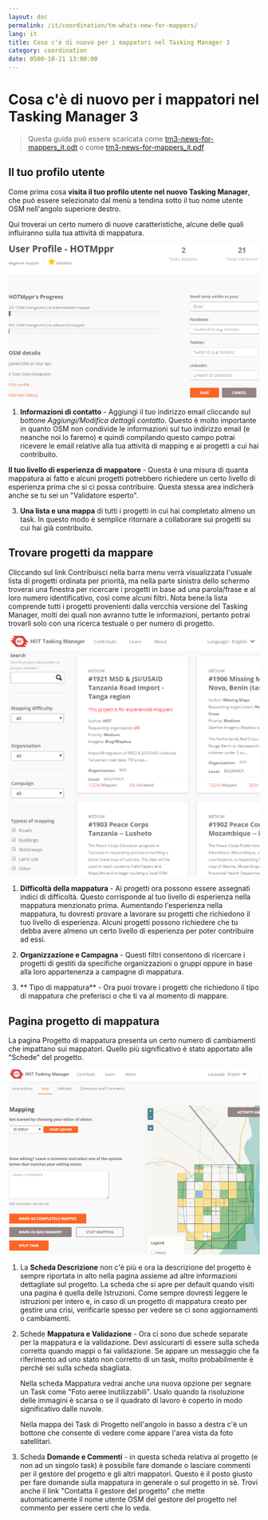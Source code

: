 ```yaml
---
layout: doc
permalink: /it/coordination/tm-whats-new-for-mappers/
lang: it
title: Cosa c'è di nuovo per i mappatori nel Tasking Manager 3
category: coordination
date: 0500-10-21 13:00:00
---
```


# Cosa c'è di nuovo per i mappatori nel Tasking Manager 3

> Questa guida può essere scaricata come [tm3-news-for-mappers_it.odt](/files/tm3-news-for-mappers_it.odt) o come [tm3-news-for-mappers_it.pdf](/files/tm3-news-for-mappers_it.pdf)  

## Il tuo profilo utente

Come prima cosa **visita il tuo profilo utente nel nuovo Tasking Manager**, che può essere selezionato dal menù a tendina sotto il tuo nome utente OSM nell'angolo superiore destro.

Qui troverai un certo numero di nuove caratteristiche, alcune delle quali influiranno sulla tua attività di mappatura.

![profile][]

1. **Informazioni di contatto** - Aggiungi il tuo indirizzo email cliccando sul bottone *Aggiungi/Modifica dettagli contatto*. Questo è molto importante in quanto OSM non condivide le informazioni sul tuo indirizzo email (e neanche noi lo faremo) e quindi compilando questo campo potrai ricevere le email relative alla tua attività di mapping e ai progetti a cui hai contribuito.

**Il tuo livello di esperienza di mappatore** - Questa è una misura di quanta mappatura ai fatto e alcuni progetti potrebbero richiedere un certo livello di esperienza prima che si ci possa contribuire. Questa stessa area indicherà anche se tu sei un "Validatore esperto".

3. **Una lista e una mappa** di tutti i progetti in cui hai completato almeno un task. In questo modo è semplice ritornare a collaborare sui progetti su cui hai già contribuito.


## Trovare progetti da mappare

Cliccando sul link Contribuisci nella barra menu verrà visualizzata l'usuale lista di progetti ordinata per priorità, ma nella parte sinistra dello schermo troverai una finestra per ricercare i progetti in base ad una parola/frase e al loro numero identificativo, così come alcuni filtri. Nota bene:la lista comprende tutti i progetti provenienti dalla vercchia versione del Tasking Manager, molti dei quali non avranno tutte le informazioni, pertanto potrai trovarli solo con una ricerca testuale o per numero di progetto.

![projects][]

1. **Difficoltà della mappatura** - Ai progetti ora possono essere assegnati indici di difficoltà. Questo corrisponde al tuo livello di esperienza nella mappatura menzionato prima. Aumentando l'esperienza nella mappatura, tu dovresti provare a lavorare su progetti che richiedono il tuo livello di esperienza. Alcuni progetti possono richiedere che tu debba avere almeno un certo livello di esperienza per poter contribuire ad essi.

2. **Organizzazione e Campagna** - Questi filtri consentono di ricercare i progetti di gestiti da specifiche organizzazioni o gruppi oppure in base alla loro appartenenza a campagne di mappatura.

3. ** Tipo di mappatura** - Ora puoi trovare i progetti che richiedono il tipo di mappatura che preferisci o che ti va al momento di mappare.


## Pagina progetto di mappatura

La pagina Progetto di mappatura presenta un certo numero di cambiamenti che impattano sui mappatori. Quello più significativo è stato apportato alle "Schede" del progetto.

![mapping][]

1. La **Scheda Descrizione** non c'è più e ora la descrizione del progetto è sempre riportata in alto nella pagina assieme ad altre informazioni dettagliate sul progetto. La scheda che si apre per default quando visiti una pagina è quella delle Istruzioni. Come sempre dovresti leggere le istruzioni per intero e, in caso di un progetto di mappatura creato per gestire una crisi, verificarle spesso per vedere se ci sono aggiornamenti o cambiamenti.

2. Schede **Mappatura e Validazione** - Ora ci sono due schede separate per la mappatura e la validazione. Devi assicurarti di essere sulla scheda corretta quando mappi o fai validazione. Se appare un messaggio che fa riferimento ad uno stato non corretto di un task, molto probabilmente è perchè sei sulla scheda sbagliata.

    Nella scheda Mappatura vedrai anche una nuova opzione per segnare un Task come "Foto aeree inutilizzabili". Usalo quando la risoluzione delle immagini è scarsa o se il quadrato di lavoro è coperto in modo significativo dalle nuvole.

    Nella mappa dei Task di Progetto nell'angolo in basso a destra c'è un bottone che consente di vedere come appare l'area vista da foto satellitari.

3. Scheda **Domande e Commenti** - in questa scheda relativa al progetto (e non ad un singolo task) è possibile fare domande o lasciare commenti per il gestore del progetto e gli altri mappatori.  Questo è il posto giusto per fare domande sulla mappatura in generale o sul progetto in sè. Trovi anche il link "Contatta il gestore del progetto" che mette automaticamente il nome utente OSM del gestore del progetto nel commento per essere certi che lo veda.

[profile]: /images/coordination/tm3_wnm_profile.png
[projects]: /images/coordination/tm3_wnm_projects.png
[mapping]: /images/coordination/tm3_wnm_mapping.png
